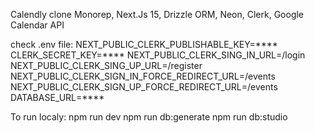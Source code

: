 Calendly clone
Monorep, Next.Js 15, Drizzle ORM, Neon, Clerk, Google Calendar API

check .env file:
NEXT_PUBLIC_CLERK_PUBLISHABLE_KEY=****
CLERK_SECRET_KEY=****
NEXT_PUBLIC_CLERK_SING_IN_URL=/login
NEXT_PUBLIC_CLERK_SING_UP_URL=/register
NEXT_PUBLIC_CLERK_SIGN_IN_FORCE_REDIRECT_URL=/events
NEXT_PUBLIC_CLERK_SIGN_UP_FORCE_REDIRECT_URL=/events
DATABASE_URL=****


To run localy:
npm run dev
npm run db:generate
npm run db:studio
